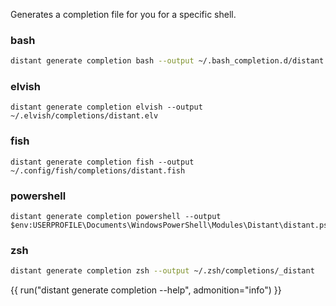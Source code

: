 Generates a completion file for you for a specific shell.

### bash

```bash
distant generate completion bash --output ~/.bash_completion.d/distant.sh
```

### elvish

```elvish
distant generate completion elvish --output ~/.elvish/completions/distant.elv
```

### fish

```fish
distant generate completion fish --output ~/.config/fish/completions/distant.fish
```

### powershell

```pwsh
distant generate completion powershell --output $env:USERPROFILE\Documents\WindowsPowerShell\Modules\Distant\distant.ps1
```

### zsh

```zsh
distant generate completion zsh --output ~/.zsh/completions/_distant
```

{{ run("distant generate completion --help", admonition="info") }}

